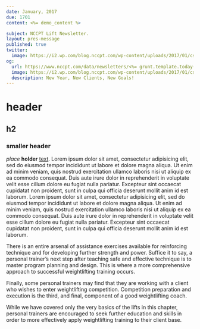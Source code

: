 ```yaml
---
date: January, 2017
due: 1701
content: <%= demo_content %>

subject: NCCPT Lift Newsletter.
layout: pres-message
published: true
twitter:
  image: https://i2.wp.com/blog.nccpt.com/wp-content/uploads/2017/01/csts-cover.jpg?resize=730%2C432&ssl=1
og:
  url: https://www.nccpt.com/data/newsletters/<%= grunt.template.today("yyyy") %>/1701-nccpt.html
  image: https://i2.wp.com/blog.nccpt.com/wp-content/uploads/2017/01/csts-cover.jpg?resize=730%2C432&ssl=1
  description: New Year, New Clients, New Goals!
---
```


# header

## h2

### smaller header


*place* **holder** [text](url). Lorem ipsum dolor sit amet, consectetur adipisicing elit, sed do eiusmod tempor incididunt ut labore et dolore magna aliqua. Ut enim ad minim veniam, quis nostrud exercitation ullamco laboris nisi ut aliquip ex ea commodo consequat. Duis aute irure dolor in reprehenderit in voluptate velit esse cillum dolore eu fugiat nulla pariatur. Excepteur sint occaecat cupidatat non proident, sunt in culpa qui officia deserunt mollit anim id est laborum. Lorem ipsum dolor sit amet, consectetur adipisicing elit, sed do eiusmod tempor incididunt ut labore et dolore magna aliqua. Ut enim ad minim veniam, quis nostrud exercitation ullamco laboris nisi ut aliquip ex ea commodo consequat. Duis aute irure dolor in reprehenderit in voluptate velit esse cillum dolore eu fugiat nulla pariatur. Excepteur sint occaecat cupidatat non proident, sunt in culpa qui officia deserunt mollit anim id est laborum.

<p>There is an entire arsenal of assistance exercises available for reinforcing technique and for developing further strength and power. Suffice it to say, a personal trainer&rsquo;s next step after teaching safe and effective technique is to master program planning and design. This is where a more comprehensive approach to successful weightlifting training occurs. </p>
<p>Finally, some personal trainers may find that they are working with a client who wishes to enter weightlifting competition. Competition preparation and execution is the third, and final, component of a good weightlifting coach. </p>
<p>While we have covered only the very basics of the lifts in this chapter, personal trainers are encouraged to seek further education and skills in order to more effectively apply weightlifting training to their client base. </p>
